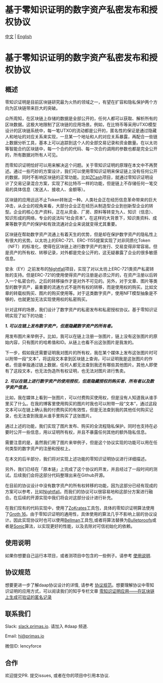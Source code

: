 # 基于零知识证明的数字资产私密发布和授权协议

[中文](./README-cn.md) | [English](./README.md)

# 基于零知识证明的数字资产私密发布和授权协议

## 概述

零知识证明是目前区块链研究最为火热的领域之一，有望在扩容和隐私保护两个方向为区块链带来巨大的突破。

众所周知，在区块链上存储的数据是全部公开的，任何人都可以获取、解析所有的区块数据。这极大地限制了区块链的应用场景。例如，在比特币等采用UTXO模型设计的区块链系统中，每一笔UTXO的流动都是公开的，匿名性的保证是通过隐藏人和地址的对应关系来实现，一旦某一个地址和人的对应关系暴露，再配合一些链上数据分析工具，基本上可以追踪到这个人的全部交易记录和资金数量。在以太坊等智能合约区块链中，每一个合约的代码、每一次合约调用的参数也都是完全公开的，所有数据对所有人可见。

而零知识证明恰好可以用来解决这个问题。关于零知识证明的原理在本文中不再赘述。通过一些巧妙的方案设计，我们可以使用零知识证明来保证链上没有任何公开的数据，同时不影响区块链的正常功能。比如[ZCash](https://z.cash)项目，就通过零知识证明设计了交易记录混合方案，实现了和比特币一样的功能，但是链上不存储任何一笔交易的具体信息（发送人、接收人、金额等）。

区块链的应用远远不止Token转账这一种。人类社会正在经历信息革命带来的巨大冲击，从企业的视角来看，大部分企业正在经历从制造型企业到创新型企业的转型。企业的核心生产资料，正在从资金、厂房、原料等转变为人、知识（信息）、知识形成的网络，专业的说法叫“社会资本”。在这样的大背景下，知识类资料、成果等数字资产的保护和有效流通对企业来说就变得尤其重要。

区块链在帮助数字资产流通上有着天生的优势，但是却在保护数字资产的隐私性上有很大的劣势。以太坊上的ERC-721、ERC-1155提案实现了对非同质化Token（NFT）的标准化，使得在区块链上进行数字资产的发行、交易变得非常容易。但是资产的所有权、转移记录，对外都是完全公开的，这无疑暴露了企业的很多敏感信息。

安永（EY）之前发布的[Nightfall](https://github.com/EYBlockchain/nightfall)项目，实现了对以太坊上ERC-721类资产私密转账的支持。但是ERC-721的使用使得资产的注册是必须公开的，在资产注册以后转入一个私密合约，之后的转移操作才是对外不可见的。另外，对于文章、图片等类型的数字资产，最重要的流通方式不是所有权的转移，而是使用权的购买。比如文章的转载权购买、图片的购买使用等。对于这类数字资产，使用NFT模型抽象是不够的，也就更加无法实现使用权的私密购买。

针对这样的场景，我们设计了数字资产的私密发布和私密授权协议。基于零知识证明实现了如下的功能：

***1. 可以在链上发布数字资产，但是隐藏数字资产的所有者。***

用发布图片来举例子。比如，我可以在链上注册一张图片，链上没有这张图片的原始内容，只有图片的哈希值和ID。从链上也看不出这张图片是我发的。

下一步，假如我还需要证明我对图片的所有权，我在某个媒体上发布这张图片时可以附带一段“文本”，将这段文本拿到区块链上查询，可以证明我是这张图片的作者。但是单独通过链上数据，任何人都无法查到我还有哪些其他图片。其他人即使有了这段文本，也无法伪造所有权证明，也无法对图片进行售卖。

***2. 可以在链上进行数字资产的使用授权，但是隐藏授权的购买者、所有者以及数字资产信息。***

比如，我在媒体上看到一张图片，可以付费购买使用权，但是没有人知道我从谁手里买了什么。在我的博客里使用购买的图片时我也可以附带一段“文本”，通过这段文本可以在链上确认我的付费购买的有效性，但是无法查到我的其他任何购买记录，也无法查到我是从谁手里购买了这张图片。

通过上述的功能，我们实现了图片发布、购买的全流程隐私保护。同时也支持在必要时公开一些信息，用以证明所有权，并且不暴露任何其他的额外隐私信息。

需要注意的是，虽然我们用了图片来举例子，但是这个协议实现的功能可以用在任何类型的数字资产的注册和授权上。

在本文的后半部分，我们将对实现上述功能的零知识证明协议进行详细描述。

另外，我们已经在「原本链」上完成了这个协议的开发，并且经过了一段时间的测试。后续我们会将这部分代码整理出来在Github开源。

在目前的协议设计中没有数字资产的所有权转移的功能，因为这部分已经有现成的方案可以参考，比如[Nightfall](https://github.com/EYBlockchain/nightfall)。而我们的协议可以很容易地和这部分方案进行融合。在后续的开源实现中我们将会对这部分设计进行补充。

在我们现有的代码实现中，使用了[ZoKrates](https://github.com/Zokrates/ZoKrates)工具包，具体的零知识证明算法使用了[Groth 16](https://eprint.iacr.org/2016/260.pdf)。由于零知识证明的通用性，具体使用的算法几乎不影响上层的协议设计。因此实现协议时也可以使用[Bellman](https://github.com/zkcrypto/bellman)工具包,或者将算法替换为[Bulletproofs](https://github.com/dalek-cryptography/bulletproofs)或者是[Sonic](https://eprint.iacr.org/2019/099)算法，以实现更好的性能，以及去除对可信初始化的依赖。

## 使用说明

如果你想要自己运行本项目，或者测项目中包含的一些例子。请参考 [使用说明](docs/getting-started-cn.md).

## 协议规范

想要更进一步了解daap协议设计的详情, 请参考 [协议规范](docs/protocol-cn.md)。想要理解协议中零知识证明的应用方式，可以阅读我们的知乎专栏文章
[零知识证明应用——在区块链上生成可验证的匿名记录](https://zhuanlan.zhihu.com/p/94689517)

## 联系我们

Slack: [slack.primas.io](https://slack.primas.io). 请加入 #daap 频道.

Email: [hi@primas.io](mailto:hi@primas.io)

微信ID: lencyforce

## 合作

欢迎提交PR.
提交issues, 或者在你的项目中引用本协议.
